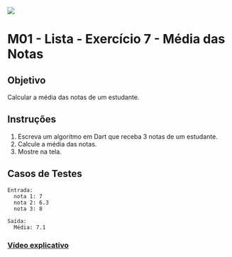 ﻿![](https://i.imgur.com/xG74tOh.png)

# M01 - Lista - Exercício 7 - Média das Notas

## Objetivo

Calcular a média das notas de um estudante.

## Instruções

1. Escreva um algoritmo em Dart que receba 3 notas de um estudante.
2. Calcule a média das notas.
3. Mostre na tela.

## Casos de Testes

```
Entrada:
  nota 1: 7
  nota 2: 6.3
  nota 3: 8

Saída:
  Média: 7.1
```

### [Vídeo explicativo](https://drive.google.com/file/d/1I_Yy6zfsfNHrXJtEBWOwfzRDNy4YpdhJ/view?usp=sharing)
